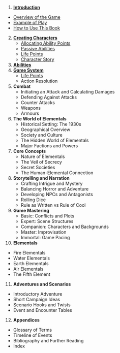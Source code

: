 1. **[Introduction](Chapters/01/Introduction.md)**
  - [Overview of the Game](Chapters/01/Overview.md)
  - [Example of Play](Chapters/01/Example.md)
  - [How to Use This Book](Chapters/01/How.md)
2. [**Creating Characters**](Chapters/02/Characters.md)
   - [Allocating Ability Points](Chapters/02/Allocating.md)
   - [Passive Abilities](Chapters/02/Passive.md)
   - [Life Points](Chapters/02/Life.md)
   - [Character Story](Chapters/02/Story.md)
3. [**Abilities**](Chapters/03/Abilities.md)
4. [**Game System**](Chapters/04/Game.md)
   - [Life Points](Chapters/04/Life.md)
   - Action Resolution
5. **Combat**
   - Initiating an Attack and Calculating Damages
   - Defending Against Attacks
   - Counter Attacks
   - Weapons
   - Armours
6. **The World of Elementals**  
   - Historical Setting: The 1930s
   - Geographical Overview
   - Society and Culture
   - The Hidden World of Elementals
   - Major Factions and Powers
7. **Core Concepts**
   - Nature of Elementals
   - The Veil of Secrecy
   - Secret Societies
   - The Human-Elemental Connection
8. **Storytelling and Narration**
   - Crafting Intrigue and Mystery
   - Balancing Horror and Adventure
   - Developing NPCs and Antagonists
   - Rolling Dice
   - Rule as Written vs Rule of Cool
9. **Game Mastering**
   - Basic: Conflicts and Plots
   - Expert: Scene Structures
   - Companion: Characters and Backgrounds
   - Master: Improvisation
   - Immortal: Game Pacing
10. **Elementals**
   - Fire Elementals
   - Water Elementals
   - Earth Elementals
   - Air Elementals
   - The Fifth Element
11. **Adventures and Scenarios**
   - Introductory Adventure
   - Short Campaign Ideas
   - Scenario Hooks and Twists
   - Event and Encounter Tables
12. **Appendices**
   - Glossary of Terms
   - Timeline of Events
   - Bibliography and Further Reading
   - Index